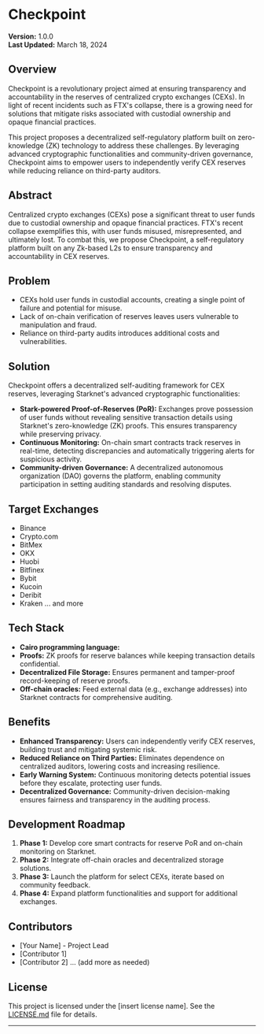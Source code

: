 # Checkpoint

**Version:** 1.0.0  
**Last Updated:** March 18, 2024

## Overview

Checkpoint is a revolutionary project aimed at ensuring transparency and accountability in the reserves of centralized crypto exchanges (CEXs). In light of recent incidents such as FTX's collapse, there is a growing need for solutions that mitigate risks associated with custodial ownership and opaque financial practices.

This project proposes a decentralized self-regulatory platform built on zero-knowledge (ZK) technology to address these challenges. By leveraging advanced cryptographic functionalities and community-driven governance, Checkpoint aims to empower users to independently verify CEX reserves while reducing reliance on third-party auditors.

## Abstract

Centralized crypto exchanges (CEXs) pose a significant threat to user funds due to custodial ownership and opaque financial practices. FTX's recent collapse exemplifies this, with user funds misused, misrepresented, and ultimately lost. To combat this, we propose Checkpoint, a self-regulatory platform built on any Zk-based L2s to ensure transparency and accountability in CEX reserves.

## Problem

- CEXs hold user funds in custodial accounts, creating a single point of failure and potential for misuse.
- Lack of on-chain verification of reserves leaves users vulnerable to manipulation and fraud.
- Reliance on third-party audits introduces additional costs and vulnerabilities.

## Solution

Checkpoint offers a decentralized self-auditing framework for CEX reserves, leveraging Starknet's advanced cryptographic functionalities:

- **Stark-powered Proof-of-Reserves (PoR):** Exchanges prove possession of user funds without revealing sensitive transaction details using Starknet's zero-knowledge (ZK) proofs. This ensures transparency while preserving privacy.
- **Continuous Monitoring:** On-chain smart contracts track reserves in real-time, detecting discrepancies and automatically triggering alerts for suspicious activity.
- **Community-driven Governance:** A decentralized autonomous organization (DAO) governs the platform, enabling community participation in setting auditing standards and resolving disputes.

## Target Exchanges

- Binance
- Crypto.com
- BitMex
- OKX
- Huobi
- Bitfinex
- Bybit
- Kucoin
- Deribit
- Kraken
... and more

## Tech Stack

- **Cairo programming language:**
- **Proofs:** ZK proofs for reserve balances while keeping transaction details confidential.
- **Decentralized File Storage:** Ensures permanent and tamper-proof record-keeping of reserve proofs.
- **Off-chain oracles:** Feed external data (e.g., exchange addresses) into Starknet contracts for comprehensive auditing.

## Benefits

- **Enhanced Transparency:** Users can independently verify CEX reserves, building trust and mitigating systemic risk.
- **Reduced Reliance on Third Parties:** Eliminates dependence on centralized auditors, lowering costs and increasing resilience.
- **Early Warning System:** Continuous monitoring detects potential issues before they escalate, protecting user funds.
- **Decentralized Governance:** Community-driven decision-making ensures fairness and transparency in the auditing process.

## Development Roadmap

1. **Phase 1:** Develop core smart contracts for reserve PoR and on-chain monitoring on Starknet.
2. **Phase 2:** Integrate off-chain oracles and decentralized storage solutions.
3. **Phase 3:** Launch the platform for select CEXs, iterate based on community feedback.
4. **Phase 4:** Expand platform functionalities and support for additional exchanges.

## Contributors

- [Your Name] - Project Lead
- [Contributor 1]
- [Contributor 2]
... (add more as needed)

## License

This project is licensed under the [insert license name]. See the [LICENSE.md](link) file for details.





---

